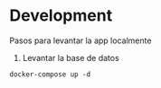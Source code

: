 # Development

Pasos para levantar la app localmente

1. Levantar la base de datos

```
docker-compose up -d
```
